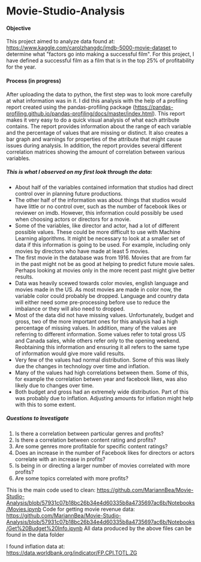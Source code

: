 # Movie-Studio-Analysis

#### Objective
This project aimed to analyze data found at: https://www.kaggle.com/carolzhangdc/imdb-5000-movie-dataset to determine what "factors go into making a successful film". For this project, I have defined a successful film as a film that is in the top 25% of profitability for the year.
#### Process (in progress)
After uploading the data to python, the first step was to look more carefully at what information was in it.  I did this analysis with the help of a profiling report created using the pandas-profiling package (https://pandas-profiling.github.io/pandas-profiling/docs/master/index.html). This report makes it very easy to do a quick visual analysis of what each attribute contains.  The report provides information about the range of each variable and the percentage of values that are missing or distinct.  It also creates a bar graph and warnings for properties of the attribute that might cause issues during analysis. In addition, the report provides several different correlation matrices showing the amount of correlation between various variables.

##### This is what I observed on my first look through the data:

* About half of the variables contained information that studios had direct control over in planning future productions. 
* The other half of the information was about things that studios would have little or no control over, such as the number of facebook likes or reviewer on imdb.  However, this information could possibly be used when choosing actors or directors for a movie.
* Some of the variables, like director and actor, had a lot of different possible values.  These could be more difficult to use with Machine Learning algorithms. It might be necessary to look at a smaller set of data if this information is going to be used.  For example, including only movies by directors who have made at least 5 movies. 
* The first movie in the database was from 1916.  Movies that are from far in the past might not be as good at helping to predict future movie sales.  Perhaps looking at movies only in the more recent past might give better results.
* Data was heavily scewed towards color movies, english language and movies made in the US. As most movies are made in color now, the variable color could probably be dropped. Language and country data will either need some pre-processing before use to reduce the imbalance or they will also need to dropped.
* Most of the data did not have missing values. Unfortunately, budget and gross, two of the more important ones for this analysis had a high percentage of missing values.  In addition, many of the values are referring to different information.  Some values refer to total gross US and Canada sales, while others refer only to the opening weekend. Reobtaining this information and ensuring it all refers to the same type of information would give more valid results.
* Very few of the values had normal distribution.  Some of this was likely due the changes in technology over time and inflation.
* Many of the values had high correlations between them. Some of this, for example the correlation betwen year and facebook likes, was also likely due to changes over time.
* Both budget and gross had an extremely wide distribution.  Part of this was probably due to inflation. Adjusting amounts for inflation might help with this to some extent.

##### Questions to Investigate

1. Is there a correlation between particular genres and profits?
2. Is there a correlation between content rating and profits?
3. Are some genres more profitable for specific content ratings?
4. Does an increase in the number of Facebook likes for directors or actors correlate with an increase in profits?
5. Is being in or directing a larger number of movies correlated with more profits?
6. Are some topics correlated with more profits?

This is the main code used to clean: https://github.com/MariannBea/Movie-Studio-Analysis/blob/57931c07b18bc26b34e4d60335b8a4735697ac6b/Notebooks/Movies.ipynb
Code for getting movie revenue data: https://github.com/MariannBea/Movie-Studio-Analysis/blob/57931c07b18bc26b34e4d60335b8a4735697ac6b/Notebooks/Get%20Budget%20Info.ipynb
All data produced by the above files can be found in the data folder

I found inflation data at: https://data.worldbank.org/indicator/FP.CPI.TOTL.ZG
